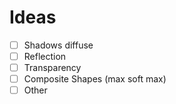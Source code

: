 # Ideas

- [ ] Shadows diffuse
- [ ] Reflection
- [ ] Transparency
- [ ] Composite Shapes (max soft max)
- [ ] Other